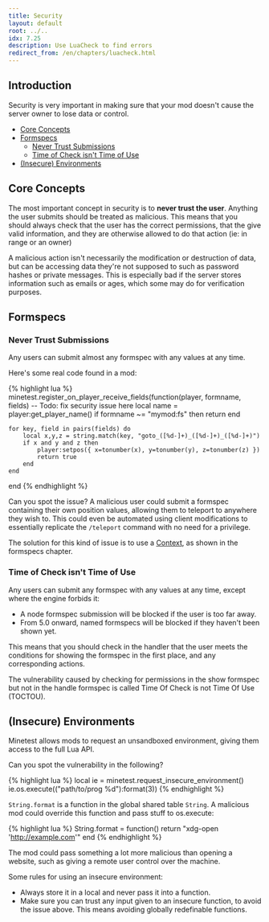 ```yaml
---
title: Security
layout: default
root: ../..
idx: 7.25
description: Use LuaCheck to find errors
redirect_from: /en/chapters/luacheck.html
---
```


## Introduction

Security is very important in making sure that your mod doesn't cause the server
owner to lose data or control.

* [Core Concepts](#core-concepts)
* [Formspecs](#formspecs)
    * [Never Trust Submissions](#never-trust-submissions)
    * [Time of Check isn't Time of Use](#time_of_check_isnt_time_of_use)
* [(Insecure) Environments](#insecure-environments)

## Core Concepts

The most important concept in security is to **never trust the user**.
Anything the user submits should be treated as malicious.
This means that you should always check that the user has the correct permissions,
that the give valid information, and they are otherwise allowed to do that action
(ie: in range or an owner)

A malicious action isn't necessarily the modification or destruction of data,
but can be accessing data they're not supposed to such as password hashes or
private messages.
This is especially bad if the server stores information such as emails or ages,
which some may do for verification purposes.

## Formspecs

### Never Trust Submissions

Any users can submit almost any formspec with any values at any time.

Here's some real code found in a mod:

{% highlight lua %}
minetest.register_on_player_receive_fields(function(player, formname, fields)
    -- Todo: fix security issue here
    local name = player:get_player_name()
    if formname ~= "mymod:fs" then
        return
    end

    for key, field in pairs(fields) do
        local x,y,z = string.match(key, "goto_([%d-]+)_([%d-]+)_([%d-]+)")
        if x and y and z then
            player:setpos({ x=tonumber(x), y=tonumber(y), z=tonumber(z) })
            return true
        end
    end
end
{% endhighlight %}

Can you spot the issue? A malicious user could submit a formspec containing
their own position values, allowing them to teleport to anywhere they wish to.
This could even be automated using client modifications to essentially replicate
the `/teleport` command with no need for a privilege.

The solution for this kind of issue is to use a
[Context](../players/formspecs.html#contexts), as shown in
the formspecs chapter.

### Time of Check isn't Time of Use

Any users can submit any formspec with any values at any time, except where the
engine forbids it:

* A node formspec submission will be blocked if the user is too far away.
* From 5.0 onward, named formspecs will be blocked if they haven't been shown yet.

This means that you should check in the handler that the user meets the
conditions for showing the formspec in the first place, and any corresponding
actions.

The vulnerability caused by checking for permissions in the show formspec but not
in the handle formspec is called Time Of Check is not Time Of Use (TOCTOU).


## (Insecure) Environments

Minetest allows mods to request an unsandboxed environment, giving them access
to the full Lua API.

Can you spot the vulnerability in the following?

{% highlight lua %}
local ie = minetest.request_insecure_environment()
ie.os.execute(("path/to/prog %d"):format(3))
{% endhighlight %}

`String.format` is a function in the global shared table `String`.
A malicious mod could override this function and pass stuff to os.execute:

{% highlight lua %}
String.format = function()
    return "xdg-open 'http://example.com'"
end
{% endhighlight %}

The mod could pass something a lot more malicious than opening a website, such
as giving a remote user control over the machine.

Some rules for using an insecure environment:

* Always store it in a local and never pass it into a function.
* Make sure you can trust any input given to an insecure function, to avoid the
  issue above. This means avoiding globally redefinable functions.
